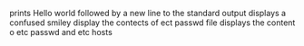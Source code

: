 prints Hello world followed by a new line to the standard output
displays a confused smiley
display the contects of ect passwd file
displays the content o etc passwd and etc hosts
